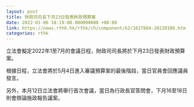 ```yaml
---
layout: post
title: 財政司司長下月23日發表財政預算案
date: 2022-01-06 18:19:08.000000000 +08:00
link: https://news.rthk.hk/rthk/ch/component/k2/1627664-20220106.htm
categories: rthk
---
```


立法會擬定2022年1至7月的會議日程，財政司司長將於下月23日發表財政預算案。

根據日程，立法會將於5月4日進入審議預算案的最後階段，當日官員會回應議員發言。

另外，本月12日立法會將舉行首次會議，當日為行政長官答問會，下月16至18日則會辯論施政報告議案。
